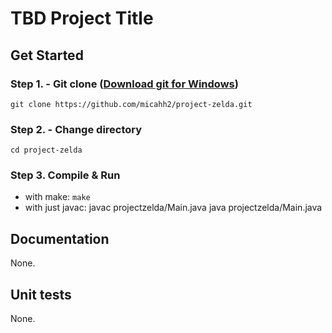 # TBD Project Title

## Get Started

### Step 1. - Git clone ([Download git for Windows](https://git-scm.com/downloads))

    git clone https://github.com/micahh2/project-zelda.git

### Step 2. - Change directory

    cd project-zelda

### Step 3. Compile & Run

- with make: `make`
- with just javac:
        javac projectzelda/Main.java
        java projectzelda/Main.java

## Documentation

None.

## Unit tests

None.
